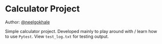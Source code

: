 # Calculator Project

Author: [@neelgokhale](https://github.com/neelgokhale)

Simple calculator project. Developed mainly to play around with / learn how to use `Pytest`. View `test_log.txt` for testing output.